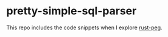 # pretty-simple-sql-parser

This repo includes the code snippets when I explore [rust-peg](https://github.com/kevinmehall/rust-peg).
